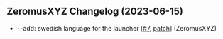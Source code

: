 ## ZeromusXYZ Changelog (2023-06-15)
- --add: swedish language for the launcher [[#7](https://github.com/ZeromusXYZ/AAEmu-Launcher/pull/7), [patch](https://github.com/ZeromusXYZ/AAEmu-Launcher/pull/7.patch)] (ZeromusXYZ)
